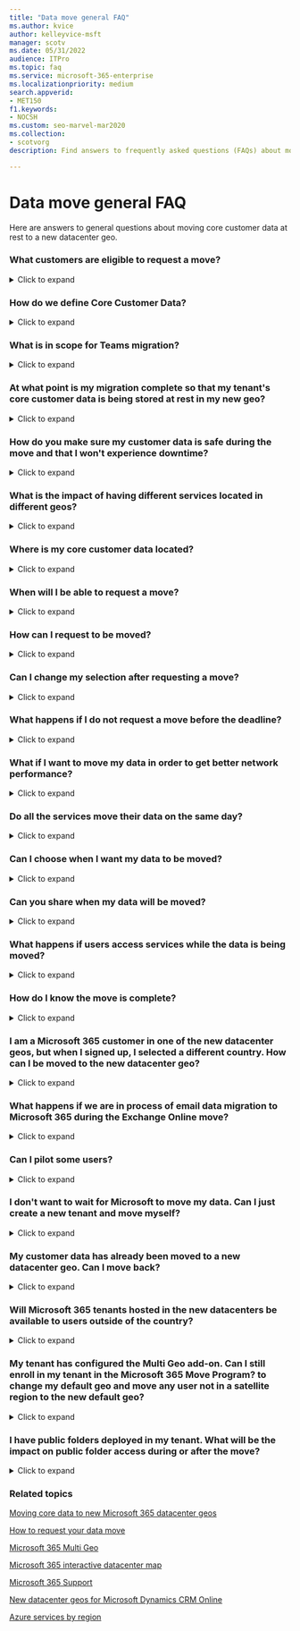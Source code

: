 ```yaml
---
title: "Data move general FAQ"
ms.author: kvice
author: kelleyvice-msft
manager: scotv
ms.date: 05/31/2022
audience: ITPro
ms.topic: faq
ms.service: microsoft-365-enterprise
ms.localizationpriority: medium
search.appverid:
- MET150
f1.keywords:
- NOCSH
ms.custom: seo-marvel-mar2020
ms.collection: 
- scotvorg
description: Find answers to frequently asked questions (FAQs) about moving core data to a new Office 365 datacenter geo.

---
```


# Data move general FAQ

Here are answers to general questions about moving core customer data at rest to a new datacenter geo.

### What customers are eligible to request a move?
<details><summary>Click to expand</summary>

Existing Microsoft 365 commercial customers who selected a country eligible for the new datacenter geo will be able to request a move. The program exists only for tenants with an eligible country code assigned to the Microsoft 365 tenant to migrate core customer data at rest for eligible workloads to the corresponding Microsoft 365 datacenter geo. See [How to request your data move](request-your-data-move.md) to confirm country eligibility.

</details>

### How do we define Core Customer Data?
<details><summary>Click to expand</summary>

Core customer data is a term that refers to a subset of customer data defined in the [Microsoft Online Services Terms](https://aka.ms/ost):

- Exchange Online mailbox content (email body, calendar entries, and the content of email attachments)
- SharePoint Online site content and the files stored within that site
- Files uploaded to OneDrive for Business

</details>

### What is in scope for Teams migration?
<details><summary>Click to expand</summary>

In addition to Exchange Online, SharePoint Online, and OneDrive for Business; Microsoft will migrate Teams data to the local datacenter.

- Teams chat messages, including private messages and channel messages.
- Teams images used in chats.

Teams files are stored in SharePoint Online and Teams chat files are stored in OneDrive for Business. Voicemail, calendar, and contacts are stored in Exchange Online. In many cases, Exchange Online, SharePoint Online, and OneDrive for Business are already used by the customer in the local datacenter geo and are also part of the Microsoft 365 migration program for eligible customer countries.

</details>

### At what point is my migration complete so that my tenant's core customer data is being stored at rest in my new geo?
<details><summary>Click to expand</summary>

Due to shared dependencies between Exchange Online and SharePoint Online/OneDrive for Business, any migration cannot be considered
completed until both services are migrated. Exchange Online and SharePoint Online/OneDrive for Business often migrate at separate times and independently from one another. Customer tenant admins receive confirmation in Message Center when each service migration is completed and can view the data location card in the Admin Center at any time to confirm the core customer data at rest location for
each service.

</details>

### How do you make sure my customer data is safe during the move and that I won't experience downtime?
<details><summary>Click to expand</summary>

Data moves are a back-end service operation with minimal impact to end users. Features that can be impacted are listed in [During and after your data move](during-and-after-your-data-move.md). We adhere to the [Microsoft Online Services Service Level Agreement (SLA)](https://go.microsoft.com/fwlink/p/?LinkId=523897) for availability so there is nothing that customers need to prepare for or to monitor during the move.

All Microsoft 365 services run the same versions in the datacenters, so you can be assured of consistent functionality. Your service is fully supported throughout the process.

</details>

### What is the impact of having different services located in different geos?
<details><summary>Click to expand</summary>

Some of the Microsoft 365 services may be located in different geos for some existing customers and for customers that are in the middle of the move process. Our services run independently of each other and there is no impact on the user experience if this is the case. However, for data residency purposes, a tenant migration cannot be considered as complete until both Exchange Online and SharePoint Online/OneDrive for Business are migrated to the same datacenter geo.

</details>

### Where is my core customer data located?
<details><summary>Click to expand</summary>

Customer tenant admins can view the data location card in the Admin Center at any time to confirm the core customer data at rest location for each service, specifically for their tenant. We also publish the location of datacenter geos, datacenters, and location of Office 365 customer data on the [Microsoft 365 interactive datacenter maps](https://office.com/datamaps) as a reference for the current default core customer data at rest locations for new tenants. You can verify the location of your customer data at rest via the Data Location section under your Organization Profile in the Microsoft 365 admin center.

</details>

### When will I be able to request a move?
<details><summary>Click to expand</summary>

Please refer to the [How to request your data move](request-your-data-move.md) page for supported timeframes for your datacenter geo.

</details>

### How can I request to be moved?
<details><summary>Click to expand</summary>

Eligible customers will see a page in their [Microsoft 365 admin center](https://admin.microsoft.com/). Please see [How to request your data move](request-your-data-move.md) for instructions on how to request a move.

</details>

### Can I change my selection after requesting a move?
<details><summary>Click to expand</summary>

It is not possible for us to remove you from the process after you submit your request.

</details>

### What happens if I do not request a move before the deadline?
<details><summary>Click to expand</summary>

We cannot accept requests for migration after the open enrollment period.

</details>

### What if I want to move my data in order to get better network performance?
<details><summary>Click to expand</summary>

Physical proximity to a Microsoft 365 datacenter is not a guarantee for a better networking performance. There are many factors and components that affect the network performance between the end user and the Microsoft 365 service. For more information about this and performance tuning, see [Network planning and performance tuning for Microsoft 365](network-planning-and-performance.md).

</details>

### Do all the services move their data on the same day?
<details><summary>Click to expand</summary>

Each service moves independently and will likely move their data at different times.

</details>

### Can I choose when I want my data to be moved?
<details><summary>Click to expand</summary>

Customers are not able to select a specific date, they cannot delay their move, and we cannot share a specific date or timeframe for the moves.

</details>

### Can you share when my data will be moved?
<details><summary>Click to expand</summary>

Data moves are a back-end operation with minimal impact to end users. The complexity, precision, and scale at which we need to perform data moves within a globally operated and automated environment prohibit us from sharing when a data move is expected to complete for your tenant or any other single tenant. Customers will receive one confirmation in Message Center per participating service when its data move has completed.

</details>

### What happens if users access services while the data is being moved?
<details><summary>Click to expand</summary>

See [During and after your data move](during-and-after-your-data-move.md) for a complete list of features that may be limited during portions of the data move for each service.

</details>

### How do I know the move is complete?
<details><summary>Click to expand</summary>

Watch the Microsoft 365 Message Center for confirmation that the move of each service's data is complete. When each service's data is moved, we'll post a completion notice so you'll get three completion notices: one each for Exchange Online, SharePoint Online, and Skype for Business Online. You can also verify the location of your customer data at rest via the Data Location section under your Organization Profile in the Microsoft 365 admin center.

</details>

### I am a Microsoft 365 customer in one of the new datacenter geos, but when I signed up, I selected a different country. How can I be moved to the new datacenter geo?
<details><summary>Click to expand</summary>

It is not possible to change the signup country associated with your tenant. Instead, you need to create a new Microsoft 365 tenant with a new subscription and manually move your users and data to the new tenant.

</details>

### What happens if we are in process of email data migration to Microsoft 365 during the Exchange Online move?
<details><summary>Click to expand</summary>

This is a very common scenario and is fully supported. Cloud migration between datacenter geos does not interfere with any on-premises to cloud mailbox migrations.

</details>

### Can I pilot some users?
<details><summary>Click to expand</summary>

You can create a separate trial tenant to test connectivity, but the trial tenant can't be combined in any way with your existing tenant.

</details>

### I don't want to wait for Microsoft to move my data. Can I just create a new tenant and move myself?
<details><summary>Click to expand</summary>

Yes, however the process will not be as seamless as if Microsoft were to perform the data move.

If you create a new tenant after the new datacenter geo is available, the new tenant will be hosted in the new geo. This new tenant is completely separate from your previous tenant and you would be responsible for moving all user mailboxes, site content, domain names, and any other data. Note that you can't move the tenant name from one tenant to another. We recommend that you wait for the move program provided by Microsoft as we'll take care of moving all settings, data, and subscriptions for your users.

</details>

### My customer data has already been moved to a new datacenter geo. Can I move back?
<details><summary>Click to expand</summary>

No, this is not possible. Customers who have been moved to new geo datacenters cannot be moved back. As a customer in any geo, you will experience the same quality of service, performance, and security controls as you did before. [Microsoft 365 Multi Geo](https://aka.ms/multi-geo) is available to some customers as an add-on and lets a single tenant create multiple satellite geos and move user data to those geos with data residency commitments.

</details>

### Will Microsoft 365 tenants hosted in the new datacenters be available to users outside of the country?
<details><summary>Click to expand</summary>

Yes. Microsoft maintains a large global network with public Internet connections in more than 130 locations in 35 countries around the world with peering agreements with more than 2,700 Internet Service Providers (ISPs). Users will be able to access the datacenters from wherever they are on the Internet.

</details>

### My tenant has configured the Multi Geo add-on. Can I still enroll in my tenant in the Microsoft 365 Move Program? to change my default geo and move any user not in a satellite region to the new default geo?
<details><summary>Click to expand</summary>

Yes, your tenant is eligible to enroll but there are significant considerations as tenant-level move is not fully supported for customers that have configured [Multi-Geo](https://aka.ms/multi-geo).

SharePoint Online and OneDrive for Business cannot migrate to the new datacenter geo at the tenant level through this program. The customer administrator can configure OneDrive for Business shares to move to any available region using Multi-Geo, but the default location for the tenant cannot be changed once Multi-Geo has been configured for a tenant.

For customers that opt-in for migration - we will move all Exchange Online mailboxes from your current default geo to your new local datacenter geo and update the default Exchange Online region. We will not move any EXO mailboxes configured in Multi Geo satellite regions to continue to respect satellite region data residency as you"ve intended.  Teams chat service tenant migrations for customers with a Multi Geo configuration behave similarly to Exchange Online.

</details>

### I have public folders deployed in my tenant. What will be the impact on public folder access during or after the move?
<details><summary>Click to expand</summary>

There is no impact to end users accessing public folders during or after the move of public folders. However, the public folders may not be available for administration in the Exchange Admin Center tool till all public folder mailboxes are moved in same region. Please check [this article](https://aka.ms/pfxrf) for more details.

</details>

### Related topics

[Moving core data to new Microsoft 365 datacenter geos](moving-data-to-new-datacenter-geos.md)

[How to request your data move](request-your-data-move.md)

[Microsoft 365 Multi Geo](https://aka.ms/multi-geo)

[Microsoft 365 interactive datacenter map](https://office.com/datamaps)

[Microsoft 365 Support](../admin/get-help-support.md)

[New datacenter geos for Microsoft Dynamics CRM Online](/power-platform/admin/new-datacenter-regions)

[Azure services by region](https://azure.microsoft.com/regions/)

